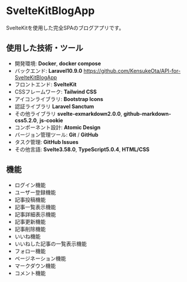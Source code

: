 # SvelteKitBlogApp
SvelteKitを使用した完全SPAのブログアプリです。

## 使用した技術・ツール
- 開発環境: __Docker__, __docker compose__
- バックエンド: __Laravel10.9.0__
https://github.com/KensukeOta/API-for-SvelteKitBlogApp
- フロントエンド: __SvelteKit__
- CSSフレームワーク: __Tailwind CSS__
- アイコンライブラリ: __Bootstrap Icons__
- 認証ライブラリ __Laravel Sanctum__
- その他ライブラリ __svelte-exmarkdown2.0.0__, __github-markdown-css5.2.0__, __js-cookie__
- コンポーネント設計: __Atomic Design__
- バージョン管理ツール: __Git__ / __GitHub__
- タスク管理: __GitHub Issues__
- その他言語: __Svelte3.58.0__, __TypeScript5.0.4__, __HTML/CSS__

## 機能
- ログイン機能
- ユーザー登録機能
- 記事投稿機能
- 記事一覧表示機能
- 記事詳細表示機能
- 記事更新機能
- 記事削除機能
- いいね機能
- いいねした記事の一覧表示機能
- フォロー機能
- ページネーション機能
- マークダウン機能
- コメント機能